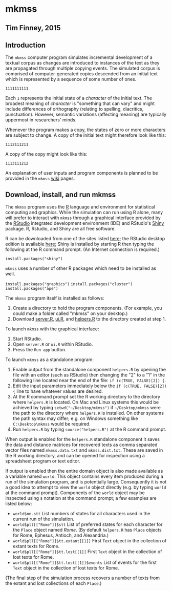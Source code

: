 # mkmss

## Tim Finney, 2015

## Introduction

The `mkmss` computer program simulates incremental development of a textual corpus as changes are introduced to instances of the text as they are propagated through multiple copying events. The simulated corpus is comprised of computer-generated copies descended from an initial text which is represented by a sequence of some number of ones.

`1111111111`

Each `1` represents the initial state of a *character* of the initial text. The broadest meaning of *character* is "something that can vary" and might include differences of orthography (relating to spelling, diacritics, punctuation). However, semantic variations (affecting meaning) are typically uppermost in researchers' minds. 

Whenever the program makes a copy, the states of zero or more characters are subject to change. A copy of the initial text might therefore look like this:

`1112111211`

A copy of the copy might look like this:

`1113111212`

An explanation of user inputs and program components is planned to be provided in the `mkmss` [wiki](https://github.com/tjfinney/mkmss/wiki) pages.

## Download, install, and run mkmss

The `mkmss` program uses the [R](https://www.r-project.org/) language and environment for statistical computing and graphics. While the simulation can run using R alone, many will prefer to interact with `mkmss` through a graphical interface provided by the [RStudio](https://www.rstudio.com/products/rstudio/) integrated development environment (IDE) and RStudio's [Shiny](http://shiny.rstudio.com/) package. R, Rstudio, and Shiny are all free software.

R can be downloaded from one of the sites listed [here](https://cran.r-project.org/mirrors.html); the RStudio desktop edition is available [here](https://www.rstudio.com/products/rstudio/#Desktop); Shiny is installed by starting R then typing the following at the R command prompt. (An Internet connection is required.)

`install.packages("shiny")`

`mkmss` uses a number of other R packages which need to be installed as well.

`install.packages("graphics")`
`install.packages("cluster")`
`install.packages("ape")`

The `mkmss` program itself is installed as follows:

1. Create a directory to hold the program components. (For example, you could make a folder called "mkmss" on your desktop.)
2. Download [server.R](server.R), [ui.R](ui.R), and [helpers.R](helpers.R) to the directory created at step 1.

To launch `mkmss` with the graphical interface:

1. Start RStudio.
2. Open `server.R` or `ui.R` within RStudio.
3. Press the `Run app` button.

To launch `mkmss` as a standalone program:

1. Enable output from the standalone component `helpers.R` by opening the file with an editor (such as RStudio) then changing the "2" to a "1" in the following line located near the end of the file: `if (c(TRUE, FALSE)[2]) {`.
2. Edit the input parameters immediately below the `if (c(TRUE, FALSE)[2]) {` line to have whatever values are desired.
3. At the R command prompt set the R working directory to the directory where `helpers.R` is located. On Mac and Linux systems this would be achieved by typing `setwd("~/Desktop/mkmss")` if `~/Desktop/mkmss` were the path to the directory where `helpers.R` is installed. On other systems the path syntax may differ; e.g. on Windows something like `C:\Desktop\mkmss` would be required.
4. Run `helpers.R` by typing `source("helpers.R")` at the R command prompt.

When output is enabled for the `helpers.R` standalone component it saves the data and distance matrices for recovered texts as comma separated vector files named `mkmss.data.txt` and `mkmss.dist.txt`. These are saved in the R working directory, and can be opened for inspection using a spreadsheet program or text editor.

If output is enabled then the entire domain object is also made available as a variable named `world`. This object contains every item produced during a run of the simulation program, and is potentially large. Consequently it is not a good idea to attempt to view the `world` object directly (e.g. by typing `world` at the command prompt). Components of the `world` object may be inspected using `$` notation at the command prompt; a few examples are listed below:

* `world$nn.stt` List numbers of states for all characters used in the current run of the simulation.
* `world$pll[["Rome"]]$stt` List of preferred states for each character for the `Place` object named *Rome*. (By default `helpers.R` has `Place` objects for Rome, Ephesus, Antioch, and Alexandria.)
* `world$pll[["Rome"]]$tt.extant[[1]]` First `Text` object in the collection of extant texts for Rome.
* `world$pll[["Rome"]]$tt.lost[[1]]` First `Text` object in the collection of lost texts for Rome.
* `world$pll[["Rome"]]$tt.lost[[1]]$events` List of events for the first `Text` object in the collection of lost texts for Rome.

(The final step of the simulation process recovers a number of texts from the extant and lost collections of each `Place`.)
